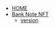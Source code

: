 <!-- docs/_sidebar.md -->


* [HOME](./)
* [Bank Note NFT](./bankNote/index)
  * [version](./bankNote/version)  
<!--
* [Tutorials](./tutorials/index)
  * [Tomcat](./tutorials/tomcat/index)
  * [Cloud](./tutorials/cloud/index)
  * [Java](./tutorials/java/index)

* [About](./about/index)

* [Contact](./contact/index)

-->
